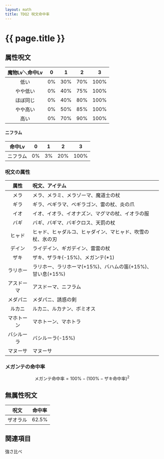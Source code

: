 ```yaml
---
layout: math
title: TDQ2 呪文命中率
---
```


# {{ page.title }}

## 属性呪文

| 魔物Lv＼命中Lv | 0 | 1 | 2 | 3 |
|:------:|:-:|:-:|:-:|:-:|
| 低い | 0% | 30% | 70% | 100% |
| やや低い | 0% | 40% | 75% | 100% |
| ほぼ同じ | 0% | 40% | 80% | 100% |
| やや高い | 0% | 50% | 85% | 100% |
| 高い | 0% | 70% | 90% | 100% |

#### ニフラム

| 命中Lv | 0 | 1 | 2 | 3 |
|:------:|:-:|:-:|:-:|:-:|
| ニフラム | 0% | 3% | 20% | 100% |

### 呪文の属性

| 属性 | 呪文、アイテム |
|:----:|:---------------|
| メラ | メラ、メラミ、メラゾーマ、魔道士の杖 |
| ギラ | ギラ、ベギラマ、ベギラゴン、雷の杖、炎の爪 |
| イオ | イオ、イオラ、イオナズン、マグマの杖、イオラの服 |
| バギ | バギ、バギマ、バギクロス、天罰の杖 |
| ヒャド | ヒャド、ヒャダルコ、ヒャダイン、マヒャド、吹雪の杖、氷の刃 |
| デイン | ライデイン、ギガデイン、雷雲の杖 |
| ザキ | ザキ、ザラキ(-15%)、メガンテ(*1) |
| ラリホー | ラリホー、ラリホーマ(+15%)、バハムの笛(+15%)、甘い息(+15%) | ※確認中
| アスドーマ | アスドーマ、ニフラム | ※ニフラムのみ特殊命中率
| メダパニ | メダパニ、誘惑の剣 |
| ルカニ | ルカニ、ルカナン、ボミオス |
| マホトーン | マホトーン、マホトラ |
| バシルーラ | バシルーラ(-15%) |
| マヌーサ | マヌーサ |

### メガンテの命中率

$$
\mathrm{メガンテ命中率} = 100\% - (100\% - \mathrm{ザキ命中率})^2
$$

## 無属性呪文

| 呪文 | 命中率 |
|:----:|:------:|
| ザオラル | 62.5% | =10/16


## 関連項目

強さ比べ

